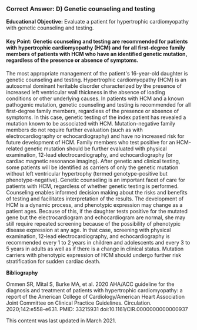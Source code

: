 
### Correct Answer: D) Genetic counseling and testing 

**Educational Objective:** Evaluate a patient for hypertrophic cardiomyopathy with genetic counseling and testing.

#### **Key Point:** Genetic counseling and testing are recommended for patients with hypertrophic cardiomyopathy (HCM) and for all first-degree family members of patients with HCM who have an identified genetic mutation, regardless of the presence or absence of symptoms.

The most appropriate management of the patient's 16-year-old daughter is genetic counseling and testing. Hypertrophic cardiomyopathy (HCM) is an autosomal dominant heritable disorder characterized by the presence of increased left ventricular wall thickness in the absence of loading conditions or other underlying causes. In patients with HCM and a known pathogenic mutation, genetic counseling and testing is recommended for all first-degree family members, regardless of the presence or absence of symptoms. In this case, genetic testing of the index patient has revealed a mutation known to be associated with HCM. Mutation-negative family members do not require further evaluation (such as with electrocardiography or echocardiography) and have no increased risk for future development of HCM. Family members who test positive for an HCM-related genetic mutation should be further evaluated with physical examination, 12-lead electrocardiography, and echocardiography (or cardiac magnetic resonance imaging). After genetic and clinical testing, some patients will be identified as carriers of only the genetic mutation without left ventricular hypertrophy (termed genotype-positive but phenotype-negative). Genetic counseling is an important facet of care for patients with HCM, regardless of whether genetic testing is performed. Counseling enables informed decision making about the risks and benefits of testing and facilitates interpretation of the results.
The development of HCM is a dynamic process, and phenotypic expression may change as a patient ages. Because of this, if the daughter tests positive for the mutated gene but the electrocardiogram and echocardiogram are normal, she may still require repeated screening because of the possibility of phenotypic disease expression at any age. In that case, screening with physical examination, 12-lead electrocardiography, and echocardiography is recommended every 1 to 2 years in children and adolescents and every 3 to 5 years in adults as well as if there is a change in clinical status.
Mutation carriers with phenotypic expression of HCM should undergo further risk stratification for sudden cardiac death.

**Bibliography**

Ommen SR, Mital S, Burke MA, et al. 2020 AHA/ACC guideline for the diagnosis and treatment of patients with hypertrophic cardiomyopathy: a report of the American College of Cardiology/American Heart Association Joint Committee on Clinical Practice Guidelines. Circulation. 2020;142:e558-e631. PMID: 33215931 doi:10.1161/CIR.0000000000000937

This content was last updated in March 2021.